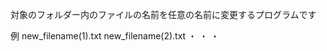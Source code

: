 対象のフォルダー内のファイルの名前を任意の名前に変更するプログラムです

例
new_filename(1).txt
new_filename(2).txt
        ・
        ・
        ・
